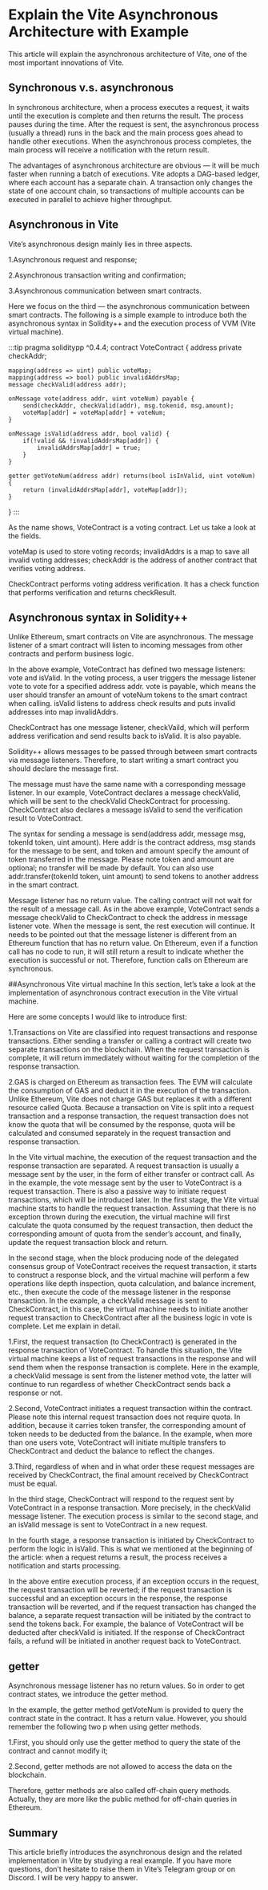 # Explain the Vite Asynchronous Architecture with Example

This article will explain the asynchronous architecture of Vite, one of the most important innovations of Vite.

## Synchronous v.s. asynchronous

In synchronous architecture, when a process executes a request, it waits until the execution is complete and then returns the result. The process pauses during the time. After the request is sent, the asynchronous process (usually a thread) runs in the back and the main process goes ahead to handle other executions. When the asynchronous process completes, the main process will receive a notification with the return result.


The advantages of asynchronous architecture are obvious — it will be much faster when running a batch of executions. Vite adopts a DAG-based ledger, where each account has a separate chain. A transaction only changes the state of one account chain, so transactions of multiple accounts can be executed in parallel to achieve higher throughput.


## Asynchronous in Vite

Vite’s asynchronous design mainly lies in three aspects.

1.Asynchronous request and response;

2.Asynchronous transaction writing and confirmation;

3.Asynchronous communication between smart contracts.

Here we focus on the third — the asynchronous communication between smart contracts.
The following is a simple example to introduce both the asynchronous syntax in Solidity++ and the execution process of VVM (Vite virtual machine).

:::tip
pragma soliditypp ^0.4.4;
contract VoteContract {
    address private checkAddr;
    
	mapping(address => uint) public voteMap;
    mapping(address => bool) public invalidAddrsMap;    
   	message checkValid(address addr);

    onMessage vote(address addr, uint voteNum) payable {
        send(checkAddr, checkValid(addr), msg.tokenid, msg.amount); 
        voteMap[addr] = voteMap[addr] + voteNum;
    }

    onMessage isValid(address addr, bool valid) {
        if(!valid && !invalidAddrsMap[addr]) {
           	invalidAddrsMap[addr] = true;
       	}
    }

    getter getVoteNum(address addr) returns(bool isInValid, uint voteNum) {
       	return (invalidAddrsMap[addr], voteMap[addr]);
    }
}
:::




As the name shows, VoteContract is a voting contract. Let us take a look at the fields.


voteMap is used to store voting records; invalidAddrs is a map to save all invalid voting addresses; checkAddr is the address of another contract that verifies voting address.



CheckContract performs voting address verification. It has a check function that performs verification and returns checkResult.


## Asynchronous syntax in Solidity++

Unlike Ethereum, smart contracts on Vite are asynchronous. The message listener of a smart contract will listen to incoming messages from other contracts and perform business logic.


In the above example, VoteContract has defined two message listeners: vote and isValid. In the voting process, a user triggers the message listener vote to vote for a specified address addr. vote is payable, which means the user should transfer an amount of voteNum tokens to the smart contract when calling. isValid listens to address check results and puts invalid addresses into map invalidAddrs.


CheckContract has one message listener, checkVaild, which will perform address verification and send results back to isValid. It is also payable.


Solidity++ allows messages to be passed through between smart contracts via message listeners. Therefore, to start writing a smart contract you should declare the message first.


The message must have the same name with a corresponding message listener. In our example, VoteContract declares a message checkValid, which will be sent to the checkValid CheckContract for processing. CheckContract also declares a message isValid to send the verification result to VoteContract.


The syntax for sending a message is send(address addr, message msg, tokenId token, uint amount). Here addr is the contract address, msg stands for the message to be sent, and token and amount specify the amount of token transferred in the message. Please note token and amount are optional; no transfer will be made by default. You can also use addr.transfer(tokenId token, uint amount) to send tokens to another address in the smart contract.


Message listener has no return value. The calling contract will not wait for the result of a message call. As in the above example, VoteContract sends a message checkValid to CheckContract to check the address in message listener vote. When the message is sent, the rest execution will continue. It needs to be pointed out that the message listener is different from an Ethereum function that has no return value. On Ethereum, even if a function call has no code to run, it will still return a result to indicate whether the execution is successful or not. Therefore, function calls on Ethereum are synchronous.


##Asynchronous Vite virtual machine
In this section, let’s take a look at the implementation of asynchronous contract execution in the Vite virtual machine.


Here are some concepts I would like to introduce first:


1.Transactions on Vite are classified into request transactions and response transactions. Either sending a transfer or calling a contract will create two separate transactions on the blockchain. When the request transaction is complete, it will return immediately without waiting for the completion of the response transaction.

2.GAS is charged on Ethereum as transaction fees. The EVM will calculate the consumption of GAS and deduct it in the execution of the transaction. Unlike Ethereum, Vite does not charge GAS but replaces it with a different resource called Quota. Because a transaction on Vite is split into a request transaction and a response transaction, the request transaction does not know the quota that will be consumed by the response, quota will be calculated and consumed separately in the request transaction and response transaction.


In the Vite virtual machine, the execution of the request transaction and the response transaction are separated. A request transaction is usually a message sent by the user, in the form of either transfer or contract call. As in the example, the vote message sent by the user to VoteContract is a request transaction. There is also a passive way to initiate request transactions, which will be introduced later.
In the first stage, the Vite virtual machine starts to handle the request transaction. Assuming that there is no exception thrown during the execution, the virtual machine will first calculate the quota consumed by the request transaction, then deduct the corresponding amount of quota from the sender’s account, and finally, update the request transaction block and return.


In the second stage, when the block producing node of the delegated consensus group of VoteContract receives the request transaction, it starts to construct a response block, and the virtual machine will perform a few operations like depth inspection, quota calculation, and balance increment, etc., then execute the code of the message listener in the response transaction. In the example, a checkValid message is sent to CheckContract, in this case, the virtual machine needs to initiate another request transaction to CheckContract after all the business logic in vote is complete. Let me explain in detail.


1.First, the request transaction (to CheckContract) is generated in the response transaction of VoteContract. To handle this situation, the Vite virtual machine keeps a list of request transactions in the response and will send them when the response transaction is complete. Here in the example, a checkValid message is sent from the listener method vote, the latter will continue to run regardless of whether CheckContract sends back a response or not.

2.Second, VoteContract initiates a request transaction within the contract. Please note this internal request transaction does not require quota. In addition, because it carries token transfer, the corresponding amount of token needs to be deducted from the balance. In the example, when more than one users vote, VoteContract will initiate multiple transfers to CheckContract and deduct the balance to reflect the changes.

3.Third, regardless of when and in what order these request messages are received by CheckContract, the final amount received by CheckContract must be equal.


In the third stage, CheckContract will respond to the request sent by VoteContract in a response transaction. More precisely, in the checkValid message listener. The execution process is similar to the second stage, and an isValid message is sent to VoteContract in a new request.


In the fourth stage, a response transaction is initiated by CheckContract to perform the logic in isValid. This is what we mentioned at the beginning of the article: when a request returns a result, the process receives a notification and starts processing.


In the above entire execution process, if an exception occurs in the request, the request transaction will be reverted; if the request transaction is successful and an exception occurs in the response, the response transaction will be reverted, and if the request transaction has changed the balance, a separate request transaction will be initiated by the contract to send the tokens back. For example, the balance of VoteContract will be deducted after checkValid is initiated. If the response of CheckContract fails, a refund will be initiated in another request back to VoteContract.


## getter

Asynchronous message listener has no return values. So in order to get contract states, we introduce the getter method.




In the example, the getter method getVoteNum is provided to query the contract state in the contract. It has a return value. However, you should remember the following two p when using getter methods.


1.First, you should only use the getter method to query the state of the contract and cannot modify it;

2.Second, getter methods are not allowed to access the data on the blockchain.


Therefore, getter methods are also called off-chain query methods. Actually, they are more like the public method for off-chain queries in Ethereum.


## Summary

This article briefly introduces the asynchronous design and the related implementation in Vite by studying a real example. If you have more questions, don’t hesitate to raise them in Vite’s Telegram group or on Discord. I will be very happy to answer.
